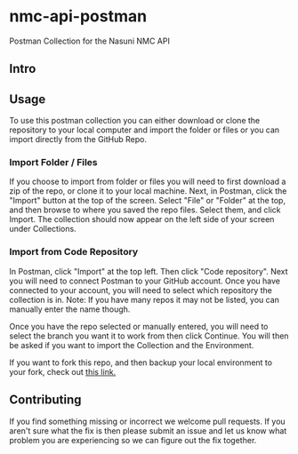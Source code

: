 # nmc-api-postman
Postman Collection for the Nasuni NMC API

## Intro

## Usage

To use this postman collection you can either download or clone the repository to your local computer and import the folder or files or you can import directly from the GitHub Repo.

### Import Folder / Files

If you choose to import from folder or files you will need to first download a zip of the repo, or clone it to your local machine. Next, in Postman, click the "Import" button at the top of the screen. Select "File" or "Folder" at the top, and then browse to where you saved the repo files. Select them, and click Import. The collection should now appear on the left side of your screen under Collections.

### Import from Code Repository

In Postman, click "Import" at the top left. Then click "Code repository". Next you will need to connect Postman to your GitHub account. Once you have connected to your account, you will need to select which repository the collection is in. Note: If you have many repos it may not be listed, you can manually enter the name though.

Once you have the repo selected or manually entered, you will need to select the branch you want it to work from then click Continue. You will then be asked if you want to import the Collection and the Environment. 

If you want to fork this repo, and then backup your local environment to your fork, check out [this link.](https://blog.postman.com/backup-and-sync-your-postman-collections-on-github/)

## Contributing

If you find something missing or incorrect we welcome pull requests. If you aren't sure what the fix is then please submit an issue and let us know what problem you are experiencing so we can figure out the fix together.